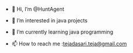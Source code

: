 - 👋 Hi, I’m @HuntAgent
- 👀 I’m interested in java projects
- 🌱 I’m currently learning java programming

- 📫 How to reach me :tejadasari.teja@gmail.com


